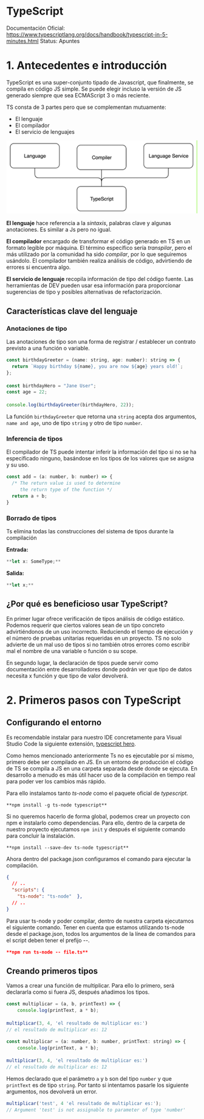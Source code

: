 # TypeScript

Documentación Oficial: https://www.typescriptlang.org/docs/handbook/typescript-in-5-minutes.html
Status: Apuntes

# 1. Antecedentes e introducción

TypeScript es una super-conjunto tipado de Javascript, que finalmente, se compila en código JS simple. Se puede elegir incluso la versión de JS generado siempre que sea ECMAScript 3 o más reciente.

TS consta de 3 partes pero que se complementan mutuamente:

- El lenguaje
- El compilador
- El servicio de lenguajes

![Captura de pantalla 2023-01-23 a las 9.52.41.png](/sources/images//Captura_de_pantalla_2023-01-23_a_las_9.52.41.png)

**El lenguaje** hace referencia a la *sintaxis*, palabras clave y algunas anotaciones. Es similar a Js pero no igual.

**El compilador** encargado de transformar el código generado en TS en un formato legible por máquina. El término específico sería *transpilar*, pero el más utilizado por la comunidad ha sido *compilar*, por lo que seguiremos usándolo. El compilador también realiza análisis de código, advirtiendo de errores si encuentra algo.

**El servicio de lenguaje** recopila información de tipo del código fuente. Las herramientas de DEV pueden usar esa información para proporcionar sugerencias de tipo y posibles alternativas de refactorización.

## Características clave del lenguaje

### Anotaciones de tipo

Las anotaciones de tipo son una forma de registrar / establecer un contrato previsto a una función o variable.

```jsx
const birthdayGreeter = (name: string, age: number): string => {
  return `Happy birthday ${name}, you are now ${age} years old!`;
};

const birthdayHero = "Jane User";
const age = 22;

console.log(birthdayGreeter(birthdayHero, 22));
```

La función `birthdayGreeter` que retorna una `string` acepta dos argumentos, `name and age`, uno de tipo `string` y otro de tipo `number`.

### Inferencia de tipos

El compilador de TS puede intentar inferir la información del tipo si no se ha especificado ninguno, basándose en los tipos de los valores que se asigna y su uso. 

```jsx
const add = (a: number, b: number) => {
  /* The return value is used to determine
     the return type of the function */
  return a + b;
}
```

### Borrado de tipos

Ts elimina todas las construcciones del sistema de tipos durante la compilación

**Entrada:**

```jsx
**let x: SomeType;**
```

**Salida:**

```jsx
**let x;**
```

## ¿Por qué es beneficioso usar TypeScript?

En primer lugar ofrece verificación de tipos análisis de código estático. Podemos requerir que ciertos valores sean de un tipo concreto advirtiéndonos de un uso incorrecto. Reduciendo el tiempo de ejecución y el número de pruebas unitarias requeridas en un proyecto. TS no solo advierte de un mal uso de tipos si no también otros errores como escribir mal el nombre de una variable o función o su scope.

En segundo lugar, la declaración de tipos puede servir como documentación entre desarrolladores donde podrán ver que tipo de datos necesita x función y que tipo de valor devolverá.

# 2. Primeros pasos con TypeScript

## Configurando el entorno

Es recomendable instalar para nuestro IDE concretamente para Visual Studio Code la siguiente extensión, [typescript hero](https://marketplace.visualstudio.com/items?itemName=rbbit.typescript-hero).

Como hemos mencionado anteriormente Ts no es ejecutable por sí mismo, primero debe ser compilado en JS. En un entorno de producción el código de TS se compila a JS en una carpeta separada desde donde se ejecuta. En desarrollo a menudo es más útil hacer uso de la compilación en tiempo real para poder ver los cambios más rápido.

Para ello instalamos tanto *ts-node* como el paquete oficial de *typescript.* 

```
**npm install -g ts-node typescript**
```

Si no queremos hacerlo de forma global, podemos crear un proyecto con npm e instalarlo como dependencias. Para ello, dentro de la carpeta de nuestro proyecto ejecutamos `npm init` y después el siguiente comando para concluir la instalación.

```
**npm install --save-dev ts-node typescript**
```

Ahora dentro del package.json configuramos el comando para ejecutar la compilación.

```json
{
  // ..
  "scripts": {
    "ts-node": "ts-node"  },
  // ..
}
```

Para usar ts-node y poder compilar, dentro de nuestra carpeta ejecutamos el siguiente comando. Tener en cuenta que estamos utilizando ts-node desde el package.json, todos los argumentos de la línea de comandos para el script deben tener el prefijo *--*.

```json
**npm run ts-node -- file.ts**
```

## Creando primeros tipos

Vamos a crear una función de multiplicar. Para ello lo primero, será declararla como si fuera JS, después añadimos los tipos.

```jsx
const multiplicar = (a, b, printText) => {
	console.log(printText, a * b);

multiplicar(3, 4, 'el resultado de multiplicar es:') 
// el resultado de multiplicar es: 12
```

```jsx
const multiplicar = (a: number, b: number, printText: string) => {
	console.log(printText, a * b);

multiplicar(3, 4, 'el resultado de multiplicar es:') 
// el resultado de multiplicar es: 12
```

Hemos declarado que el parámetro `a` y `b` son del tipo `number` y que `printText` es de tipo `string`. Por tanto si intentamos pasarle los siguiente argumentos, nos devolverá un error. 

```jsx
multiplicar('test', 4 'el resultado de multiplicar es:');
// Argument 'test' is not assignable to parameter of type 'number'
```